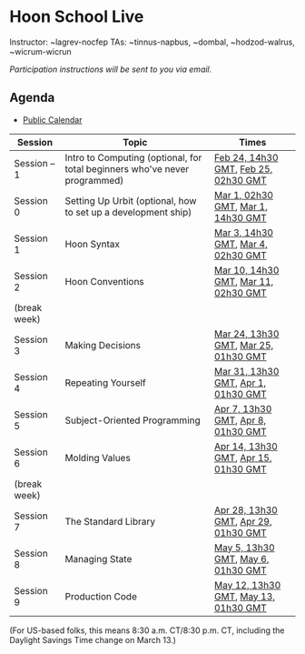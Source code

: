 #   Hoon School Live

Instructor:  ~lagrev-nocfep
TAs:  ~tinnus-napbus, ~dombal, ~hodzod-walrus, ~wicrum-wicrun

_Participation instructions will be sent to you via email._

##  Agenda

- [Public Calendar](https://calendar.protonmail.com/api/calendar/v1/url/_8UNeXjA2al8kcdsD6FvAo0shk3vd9deDsmKPEuKH9X7drGKXWs45kUTbxzR8oJHoMWkg7LMZ8Ws2Z0wMxog6Q==/calendar.ics?CacheKey=qn-4ROzLCfpnPT1NHLYXMQ%3D%3D&PassphraseKey=NYTn1Weoi61Av0yGgJKXVNKsNzj-WjdCV_i9slqKtms%3D)

| **Session** | **Topic** | **Times** |
| --- | --- | --- |
| Session –1 | Intro to Computing (optional, for total beginners who've never programmed) | [Feb 24, 14h30 GMT](https://www.worldtimebuddy.com/?qm=1&lid=6,0,4887398&h=6&date=2022-2-24&sln=8.5-9.5&hf=1), [Feb 25, 02h30 GMT](https://www.worldtimebuddy.com/?qm=1&lid=6,0,4887398&h=6&date=2022-2-24&sln=20.5-21.5&hf=1) |
| Session 0 | Setting Up Urbit (optional, how to set up a development ship) | [Mar 1, 02h30 GMT](https://www.worldtimebuddy.com/?qm=1&lid=6,0,4887398&h=6&date=2022-2-28&sln=20.5-21.5&hf=1), [Mar 1, 14h30 GMT](https://www.worldtimebuddy.com/?qm=1&lid=6,0,4887398&h=6&date=2022-3-1&sln=8.5-9.5&hf=1) |
| Session 1 | Hoon Syntax | [Mar 3, 14h30 GMT](https://www.worldtimebuddy.com/?qm=1&lid=6,0,4887398&h=6&date=2022-3-3&sln=8.5-9.5&hf=1), [Mar 4, 02h30 GMT](https://www.worldtimebuddy.com/?qm=1&lid=6,0,4887398&h=6&date=2022-3-4&sln=20.5-21.5&hf=1) |
| Session 2 | Hoon Conventions | [Mar 10, 14h30 GMT](https://www.worldtimebuddy.com/?qm=1&lid=6,0,4887398&h=6&date=2022-3-10&sln=8.5-9.5&hf=1), [Mar 11, 02h30 GMT](https://www.worldtimebuddy.com/?qm=1&lid=6,0,4887398&h=6&date=2022-3-11&sln=20.5-21.5&hf=1) |
| (break week) |  |  |
| Session 3 | Making Decisions | [Mar 24, 13h30 GMT](https://www.worldtimebuddy.com/?qm=1&lid=6,0,4887398&h=6&date=2022-3-24&sln=8.5-9.5&hf=1), [Mar 25, 01h30 GMT](https://www.worldtimebuddy.com/?qm=1&lid=6,0,4887398&h=6&date=2022-3-26&sln=20.5-21.5&hf=1) |
| Session 4 | Repeating Yourself | [Mar 31, 13h30 GMT](https://www.worldtimebuddy.com/?qm=1&lid=6,0,4887398&h=6&date=2022-3-31&sln=8.5-9.5&hf=1), [Apr 1, 01h30 GMT](https://www.worldtimebuddy.com/?qm=1&lid=6,0,4887398&h=6&date=2022-4-1&sln=20.5-21.5&hf=1) |
| Session 5 | Subject-Oriented Programming | [Apr 7, 13h30 GMT](https://www.worldtimebuddy.com/?qm=1&lid=6,0,4887398&h=6&date=2022-4-7&sln=8.5-9.5&hf=1), [Apr 8, 01h30 GMT](https://www.worldtimebuddy.com/?qm=1&lid=6,0,4887398&h=6&date=2022-4-8&sln=20.5-21.5&hf=1) |
| Session 6 | Molding Values | [Apr 14, 13h30 GMT](https://www.worldtimebuddy.com/?qm=1&lid=6,0,4887398&h=6&date=2022-4-14&sln=8.5-9.5&hf=1), [Apr 15, 01h30 GMT](https://www.worldtimebuddy.com/?qm=1&lid=6,0,4887398&h=6&date=2022-4-15&sln=20.5-21.5&hf=1) |
| (break week) |  |  |
| Session 7 | The Standard Library | [Apr 28, 13h30 GMT](https://www.worldtimebuddy.com/?qm=1&lid=6,0,4887398&h=6&date=2022-4-28&sln=8.5-9.5&hf=1), [Apr 29, 01h30 GMT](https://www.worldtimebuddy.com/?qm=1&lid=6,0,4887398&h=6&date=2022-4-29&sln=20.5-21.5&hf=1) |
| Session 8 | Managing State | [May 5, 13h30 GMT](https://www.worldtimebuddy.com/?qm=1&lid=6,0,4887398&h=6&date=2022-5-5&sln=8.5-9.5&hf=1), [May 6, 01h30 GMT](https://www.worldtimebuddy.com/?qm=1&lid=6,0,4887398&h=6&date=2022-5-6&sln=20.5-21.5&hf=1) |
| Session 9 | Production Code | [May 12, 13h30 GMT](https://www.worldtimebuddy.com/?qm=1&lid=6,0,4887398&h=6&date=2022-5-12&sln=8.5-9.5&hf=1), [May 13, 01h30 GMT](https://www.worldtimebuddy.com/?qm=1&lid=6,0,4887398&h=6&date=2022-5-13&sln=20.5-21.5&hf=1) |

(For US-based folks, this means 8:30 a.m. CT/8:30 p.m. CT, including the Daylight Savings Time change on March 13.)
